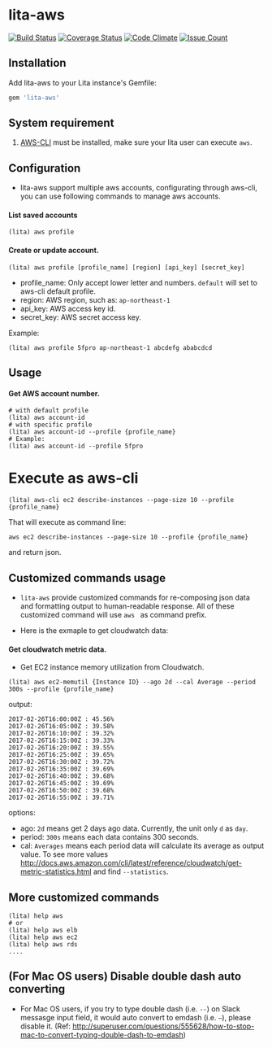 # lita-aws

[![Build Status](https://travis-ci.org/5fpro/lita-aws.svg?branch=master)](https://travis-ci.org/5fpro/lita-aws)
[![Coverage Status](https://coveralls.io/repos/github/5fpro/lita-aws/badge.svg?branch=master)](https://coveralls.io/github/5fpro/lita-aws?branch=master)
[![Code Climate](https://codeclimate.com/github/5fpro/lita-aws/badges/gpa.svg)](https://codeclimate.com/github/5fpro/lita-aws)
[![Issue Count](https://codeclimate.com/github/5fpro/lita-aws/badges/issue_count.svg)](https://codeclimate.com/github/5fpro/lita-aws)

## Installation

Add lita-aws to your Lita instance's Gemfile:

``` ruby
gem 'lita-aws'
```

## System requirement

1. [AWS-CLI](https://docs.aws.amazon.com/cli/latest/userguide/installing.html) must be installed, make sure your lita user can execute `aws`.


## Configuration

- lita-aws support multiple aws accounts, configurating through aws-cli, you can use following commands to manage aws accounts.


#### List saved accounts

```
(lita) aws profile
```

#### Create or update account.

```
(lita) aws profile [profile_name] [region] [api_key] [secret_key]
```

- profile_name: Only accept lower letter and numbers. `default` will set to aws-cli default profile.
- region: AWS region, such as: `ap-northeast-1`
- api_key: AWS access key id.
- secret_key: AWS secret access key.

Example:

```
(lita) aws profile 5fpro ap-northeast-1 abcdefg ababcdcd
```

## Usage

#### Get AWS account number.

```
# with default profile
(lita) aws account-id
# with specific profile
(lita) aws account-id --profile {profile_name}
# Example:
(lita) aws account-id --profile 5fpro
```

# Execute as aws-cli

```
(lita) aws-cli ec2 describe-instances --page-size 10 --profile {profile_name}
```

That will execute as command line:

```
aws ec2 describe-instances --page-size 10 --profile {profile_name}
```

and return json.


## Customized commands usage

- `lita-aws` provide customized commands for re-composing json data and formatting output to human-readable response. All of these customized command will use `aws ` as command prefix.

- Here is the exmaple to get cloudwatch data:

#### Get cloudwatch metric data.

- Get EC2 instance memory utilization from Cloudwatch.

```
(lita) aws ec2-memutil {Instance ID} --ago 2d --cal Average --period 300s --profile {profile_name}
```

output:

```
2017-02-26T16:00:00Z : 45.56%
2017-02-26T16:05:00Z : 39.58%
2017-02-26T16:10:00Z : 39.32%
2017-02-26T16:15:00Z : 39.33%
2017-02-26T16:20:00Z : 39.55%
2017-02-26T16:25:00Z : 39.65%
2017-02-26T16:30:00Z : 39.72%
2017-02-26T16:35:00Z : 39.69%
2017-02-26T16:40:00Z : 39.68%
2017-02-26T16:45:00Z : 39.69%
2017-02-26T16:50:00Z : 39.68%
2017-02-26T16:55:00Z : 39.71%
```

options:

- ago: `2d` means get 2 days ago data. Currently, the unit only `d` as `day`.
- period: `300s` means each data contains 300 seconds.
- cal: `Averages` means each period data will calculate its average as output value. To see more values http://docs.aws.amazon.com/cli/latest/reference/cloudwatch/get-metric-statistics.html and find `--statistics`.

## More customized commands

```
(lita) help aws
# or
(lita) help aws elb
(lita) help aws ec2
(lita) help aws rds
....

```

## (For Mac OS users) Disable double dash auto converting

- For Mac OS users, if you try to type double dash (i.e. `--`) on Slack messasge input field, it would auto convert to emdash (i.e. `—`), please disable it. (Ref: http://superuser.com/questions/555628/how-to-stop-mac-to-convert-typing-double-dash-to-emdash)
